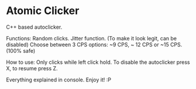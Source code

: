 # Atomic Clicker
C++ based autoclicker.

Functions:
Random clicks.
Jitter function. (To make it look legit, can be disabled)
Choose between 3 CPS options: ~9 CPS, ~ 12 CPS or ~15 CPS. (100% safe)

How to use:
Only clicks while left click hold. To disable the autoclicker press X, to resume press Z.

Everything explained in console.
Enjoy it! :P
